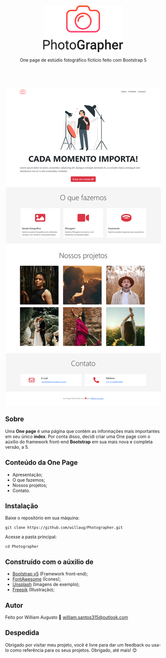 <p align="center">
    <img src=".github/logo.png" height="150">
</p>
<p align="center">
    One page de estúdio fotográfico fictício feito com Bootstrap 5
</p>
<br><br><br>
<p align="center">
    <img src=".github/fullpage.png">
<p>

## Sobre

Uma **One page** é uma página que contém as informações mais importantes em seu único **index**. Por conta disso, decidi criar uma One page com o aúxilio do framework front-end **Bootstrap** em sua mais nova e completa versão, a 5.

## Conteúdo da One Page
- Apresentação;
- O que fazemos;
- Nossos projetos;
- Contato.

## Instalação

Baixe o repositório em sua máquina:
```
git clone https://github.com/willaug/Photographer.git
```
Acesse a pasta principal:
```
cd Photographer
```

## Construído com o aúxilio de

- [Bootstrap v5](https://getbootstrap.com/) (Framework front-end);
- [FontAwesome](https://fontawesome.com/) (Ícones);
- [Unsplash](https://unsplash.com/) (Imagens de exemplo);
- [Freepik](https://www.freepik.com/) (Illustração);

## Autor

Feito por William Augusto
📧 william.santos315@outlook.com

## Despedida

Obrigado por visitar meu projeto, você é livre para dar um feedback ou usa-lo como referência para os seus projetos. Obrigado, até mais! 😊
